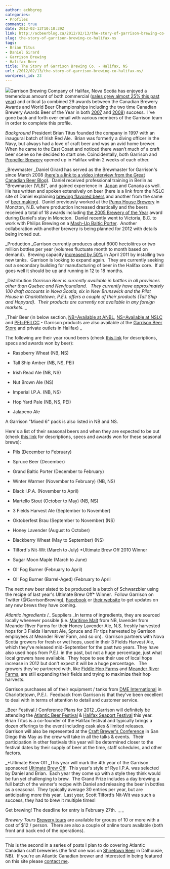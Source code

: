 ```yaml
---
author: acbbgreg
categories:
- Profiles
comments: true
date: 2012-02-13T10:10:39Z
link: http://acbeerblog.ca/2012/02/13/the-story-of-garrison-brewing-co-halifax-ns/
slug: the-story-of-garrison-brewing-co-halifax-ns
tags:
- Brian Titus
- Daniel Girard
- Garrison Brewing
- Halifax Beer
title: The Story of Garrison Brewing Co. - Halifax, NS
url: /2012/02/13/the-story-of-garrison-brewing-co-halifax-ns/
wordpress_id: 23
---
```


[![](http://acbeerblog.ca/wp-content/uploads/2012/01/matthew-gates-garrison-glass-1005-107.jpg?w=200)](http://acbeerblog.ca/wp-content/uploads/2012/01/matthew-gates-garrison-glass-1005-107.jpg)Garrison Brewing Company of Halifax, Nova Scotia has enjoyed a tremendous amount of both commercial ([sales grew almost 25% this past year](http://www.theglobeandmail.com/report-on-business/small-business/sb-managing/leadership/12-craft-brewers-shaking-up-the-industry/article2263636/)) and critical (a combined 29 awards between the Canadian Brewery Awards and World Beer Championships including the two time Canadian Brewery Awards Beer of the Year in both [2007](http://www.canadianbrewingawards.com/?page_id=37) and [2008](http://www.canadianbrewingawards.com/?page_id=35)) success.  I've gone back and forth over email with various members of the Garrison team  in order to complete this profile.

_Background_
President Brian Titus founded the company in 1997 with an inaugural batch of Irish Red Ale.  Brian was formerly a diving officer in the Navy, but always had a love of craft beer and was an avid home brewer. When he came to the East Coast and noticed there wasn’t much of a craft beer scene so he decided to start one. Coincidentally, both Garrison and [Propeller Brewery](http://drinkpropeller.ca/) opened up in Halifax within 2 weeks of each other.

_Brewmaster
_Daniel Girard has served as the Brewmaster for Garrison's since March 2008 [(here's a link to a video interview from the Great Canadian Beer Blog)](http://www.greatcanadianbeerblog.com/2011/11/video-daniel-girard-garrison-brewing-co.html).  Daniel received professional training in Berlin as "Brewmaster (VLB)", and gained experience in  [Japan](http://www.thecoast.ca/halifax/the-brewers-speak/Content?oid=2344235) and Canada as well.  He has written and spoken extensively on beer (here is a link from the NSLC site of Daniel explaining [brewing flavored beers](http://www.mynslc.com/Pages/Video.aspx?VideoId=Flavoured_Beer.mp4&ChannelId=Beer) and another from the same of [beer making](http://www.mynslc.com/Pages/Video.aspx?VideoId=Biology_of_Beer_2.mp4&ChannelId=Beer)).  Daniel previously worked at the [Pump House Brewery](http://www.pumphousebrewery.ca/) in Moncton, N.B. where production increased drastically and the beers received a total of 18 awards including [the 2005 Brewery of the Year](http://beer.pumphousebrewery.ca/awards) award during Daniel's stay in Moncton.  Daniel recently went to Victoria, B.C. to work with Philips Brewing on a [Mash-Up Baltic Porter](http://www.canadianbeernews.com/2012/01/05/phillipsgarrison-mash-up-baltic-porter-now-available/).  Another collaboration with another brewery is being planned for 2012 with details being ironed out.

_Production
_Garrison currently produces about 6000 hectolitres or two million bottles per year (volumes fluctuate month to month based on demand).  Brewing capacity [increased by 50%](http://garrisonbrewing.com/pdfs/Garrison-set-to-make-more-beer-ChronicleHerald.pdf) in April 2011 by installing two new tanks.  Garrison is looking to expand again.  They are currently seeking out a secondary building for manufacturing of beer in the Halifax core.  If all goes well it should be up and running in 12 to 18 months.

_Distribution
_Garrison Beer is currently available in bottles in all provinces other than Quebec and Newfoundland.   They currently have approximately 100 draft accounts in Nova Scotia, six in New Brunswick and the Pilot House in Charlottetown, P.E.I. offers a couple of their products (Tall Ship and Hopyard).  Their products are currently not available in any foreign markets._
_

_Their Beer (in below section, [NB=Available at ANBL](http://www.nbliquor.com/documents/Current_Price_List.pdf), [NS=Available at NSLC](http://www.mynslc.com/Pages/Category.aspx?cat=NSLC&category=01BEER&page=9&itemsperpage=12&orderby=DisplayName&dir=ASC) and [PEI=PEILCC](http://www.peilcc.ca/products.php) - Garrison products are also available at the [Garrison Beer Store](http://www.garrisonbrewing.com/store.html) and private outlets in Halifax)
_

The following are their year round beers (check [this link](http://www.garrisonbrewing.com/beer.html) for descriptions, specs and awards won by beer):



	
  * Raspberry Wheat (NB, NS)

	
  * Tall Ship Amber (NB, NS, PEI)

	
  * Irish Read Ale (NB, NS)

	
  * Nut Brown Ale (NS)

	
  * Imperial I.P.A. (NB, NS)

	
  * Hop Yard Pale (NB, NS, PEI)

	
  * Jalapeno Ale


A Garrison "Mixed 6" pack is also listed in NB and NS.

Here's a list of their seasonal beers and when they are expected to be out (check [this link](http://www.garrisonbrewing.com/specialty.html) for descriptions, specs and awards won for these seasonal brews):



	
  * Pils (December to February)

	
  * Spruce Beer (December)

	
  * Grand Baltic Porter (December to February)

	
  * Winter Warmer (November to February) (NB, NS)

	
  * Black I.P.A. (November to April)

	
  * Martello Stout (October to May) (NB, NS)

	
  * 3 Fields Harvest Ale (September to November)

	
  * Oktoberfest Brau (September to November) (NS)

	
  * Honey Lavender (August to October)

	
  * Blackberry Wheat (May to September) (NS)

	
  * Tilford's Nit-Wit (March to July) *Ultimate Brew Off 2010 Winner

	
  * Sugar Moon Maple (March to June)

	
  * Ol' Fog Burner (February to April)

	
  * Ol' Fog Burner (Barrel-Aged) (February to April


The next new beer slated to be produced is a batch of Schwarzbier using the recipe of last year's Ultimate Brew Off* Winner.  Follow Garrison on Twitter (@GarrisonBrewing), [Facebook](http://www.facebook.com/pages/Garrison-Brewing-Co/184186131152) or [their website](http://garrisonbrewing.com/) to get updates on any new brews they have coming.

_Atlantic_ _Ingredients_ /_ Suppliers
_In terms of ingredients, they are sourced locally whenever possible (i.e. [Maritime Malt](http://www.greatcanadianbeerblog.com/2011/03/canada-malting-launching-new-maritime.html) from NB, lavender from Meander River Farms for their Honey Lavender Ale, N.S. freshly harvested hops for 3 Fields Harvest Ale, Spruce and Fir tips harvested by Garrison employees at Meander River Farm, and so on).  Garrison partners with Nova Scotia growers for fresh or wet hops, used in their 3 Fields Harvest Ale, which they’ve released mid-September for the past two years. They have also used hops from P.E.I. in the past, but not a huge percentage, just what local growers have available.  They hope to see their use of local hops increase in 2012 but don't expect it will be a huge percentage.   The growers they’ve partnered with, like [Fiddle Hop Farms](http://www.fiddlehop.ca/) and [Meander River Farms](http://www.facebook.com/pages/Meander-River-Farm/166978860014764), are still expanding their fields and trying to maximize their hop harvests.

Garrison purchases all of their equipment / tanks from [DME International](http://www.dmeinternational.com/about/index.php) in Charlottetown, P.E.I.  Feedback from Garrison is that they've been excellent to deal with in terms of attention to detail and customer service.

_Beer Festival / Conference Plans for 2012
_Garrison will definitely be attending the [Atlantic Beer Festival](http://www.atlanticbeerfestival.ca/Atlantic_Beer_Festival_New/Home.html) & [Halifax Seaport Festival](http://www.seaportbeerfest.com/) this year.  Brian Titus is a co-founder of the Halifax festival and typically brings a dozen offerings to the event including cask ales & limited releases.  Garrison will also be represented at the [Craft Brewer's Conference](http://www.craftbrewersconference.com/) in San Diego this May as the crew will take in all the talks & events.  Their participation in other festivals this year will be determined closer to the festival dates by their supply of beer at the time, staff schedules, and other factors.

_*Ultimate Brew Off
_This year will mark the 4th year of the Garrison sponsored [Ultimate Brew Off](http://www.garrisonbrewing.com/brew-off.html).  This year's style of Rye I.P.A. was selected by Daniel and Brian.  Each year they come up with a style they think would be fun yet challenging to brew.  The Grand Prize includes a day brewing a full batch of the winner's recipe with Daniel and releasing the beer in bottles as a seasonal.  They typically average 30 entries per year, but are anticipating more this year.  Last year, Scott Tilford’s Nit-Wit was such a success, they had to brew it multiple times!

Get brewing! The deadline for entry is February 27th.  _
_

_Brewery Tours_
[Brewery tours](http://www.garrisonbrewing.com/tours.html) are available for groups of 10 or more with a cost of $12 / person.  There are also a couple of online tours available (both front and back end of the operations).

_____________________________________________________________________________________________________________________________________________

This is the second in a series of posts I plan to do covering Atlantic Canadian craft breweries (the first one was on [Shiretown Beer](http://atlanticcanadabeerblog.wordpress.com/2012/01/04/the-story-of-shiretown-beer-dalhousie-n-b/) in Dalhousie, NB).  If you're an Atlantic Canadian brewer and interested in being featured on this site please [contact me](,ailto:ACBeerBlog<at>gmail.com).
